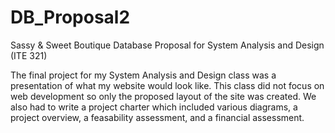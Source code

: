 # DB_Proposal2
Sassy &amp; Sweet Boutique Database Proposal for System Analysis and Design (ITE 321)

The final project for my System Analysis and Design class was a presentation of what my website 
would look like. This class did not focus on web development so only the proposed layout of the 
site was created. We also had to write a project charter which included various diagrams, a 
project overview, a feasability assessment, and a financial assessment. 
